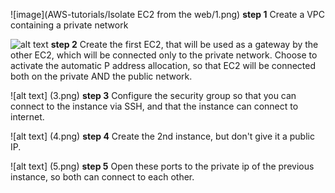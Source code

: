 ![image](AWS-tutorials/Isolate EC2 from the web/1.png)
**step 1** Create a VPC containing a private network

![alt text](/2.png)
**step 2** Create the first EC2, that will be used as a gateway by the other EC2, which will be connected only to the private network. 
Choose to activate the automatic P address allocation, so that EC2 will be connected both on the private AND the public network.

![alt text] (3.png)
**step 3** Configure the security group so that you can connect to the instance via SSH, and that the instance can connect to internet.

![alt text] (4.png)
**step 4** Create the 2nd instance, but don't give it a public IP.

![alt text] (5.png)
**step 5** Open these ports to the private ip of the previous instance, so both can connect to each other.
